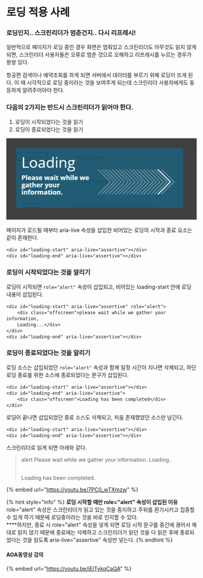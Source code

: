 # 로딩 적용 사례

### 로딩인지.. 스크린리더가 멈춘건지.. 다시 리프레시!

일반적으로 페이지가 로딩 중인 경우 화면은 멈춰있고 스크린리더도 아무것도 읽지 않게 되면, 스크린리더 사용자들은 오류로 멈춘 것으로 오해하고 리프레시를 누르는 경우가 왕왕 있다.

항공편 검색이나 예약조회를 하게 되면 서버에서 데이터를 부르기 위해 로딩이 뜨게 된다. 이 때 시각적으로 로딩 중이라는 것을 보여주게 되는데 스크린리더 사용자에게도 동등하게 알려주어야야 한다.

### 다음의 2가지는 반드시 스크린리더가 읽어야 한다.

1. 로딩이 시작되었다는 것을 읽기
2. 로딩이 종료되었다는 것을 읽기

![](../../.gitbook/assets/518.png)

페이지가 로드될 때부터 aria-live 속성을 삽입한 비어있는 로딩의 시작과 종료 요소는 같이 존재한다.

```markup
<div id="loading-start" aria-live="assertive"></div>
<div id="loading-end" aria-live="assertive"></div>
```

### 로딩이 시작되었다는 것을 알리기

로딩이 시작되면 `role="alert"` 속성이 삽입되고,  비어있는 loading-start 안에 로딩 내용이 삽입된다.

```markup
<div id="loading-start" aria-live="assertive" role="alert">
    <div class="offscreen">please wait while we gather your information, 
    Loading...</div>
</div>
<div id="loading-end" aria-live="assertive"></div>
```

### 로딩이 종료되었다는 것을 알리기

로딩 소스는 삽입되었던 `role="alert"` 속성과 함께 일정 시간이 지나면 삭제되고, 하단 로딩 종료를 위한 소스에 종료되었다는 문구가 삽입된다.

```markup
<div id="loading-start" aria-live="assertive"></div>
<div id="loading-end" aria-live="assertive">
    <div class="offscreen">Loading has been completed</div>
</div>
```

로딩이 끝나면 삽입되었던 종료 소스도 삭제되고, 처음 존재했었던 소스만 남긴다.

```markup
<div id="loading-start" aria-live="assertive"></div>
<div id="loading-end" aria-live="assertive"></div>
```

스크린리더로 읽게 되면 아래와 같다.

> alert Please wait while we gather your information. Loading..
>
> \
> Loading has been completed.

{% embed url="https://youtu.be/7PC0_wTXmzw" %}



{% hint style="info" %}
**로딩 시작할 때만 role="alert" 속성이 삽입된 이유**\
role="alert" 속성은 스크린리더가 읽고 있는 것을 중지하고 주위를 환기시키고 집중할 수 있게 하기 때문에 로딩중이라는 것을 바로 인지할 수 있다.\
****하지만, 종료 시 role="alert" 속성을 넣게 되면 로딩 시작 문구를 중간에 끊어서 제대로 읽지 않기 때문에 종료에는 삭제하고 스크린리더가 읽던 것을 다 읽은 후에 종료되었다는 것을 읽도록 aria-live="assertive" 속성만 넣는다.
{% endhint %}

#### AOA동영상 강의

{% embed url="https://youtu.be/iEITykqCaQA" %}
